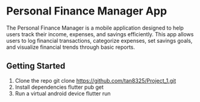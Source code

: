 # Personal Finance Manager App

The Personal Finance Manager is a mobile application designed to help users track their income,
expenses, and savings efficiently. This app allows users to log financial transactions, categorize expenses,
set savings goals, and visualize financial trends through basic reports.

## Getting Started

1. Clone the repo
git clone https://github.com/tan8325/Project_1.git
2. Install dependencies
flutter pub get
3. Run a virtual android device
flutter run